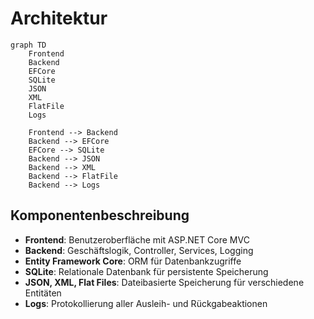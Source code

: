 # Architektur

```mermaid
graph TD
    Frontend
    Backend
    EFCore
    SQLite
    JSON
    XML
    FlatFile
    Logs

    Frontend --> Backend
    Backend --> EFCore
    EFCore --> SQLite
    Backend --> JSON
    Backend --> XML
    Backend --> FlatFile
    Backend --> Logs
```

## Komponentenbeschreibung

- **Frontend**: Benutzeroberfläche mit ASP.NET Core MVC
- **Backend**: Geschäftslogik, Controller, Services, Logging
- **Entity Framework Core**: ORM für Datenbankzugriffe
- **SQLite**: Relationale Datenbank für persistente Speicherung
- **JSON, XML, Flat Files**: Dateibasierte Speicherung für verschiedene Entitäten
- **Logs**: Protokollierung aller Ausleih- und Rückgabeaktionen
